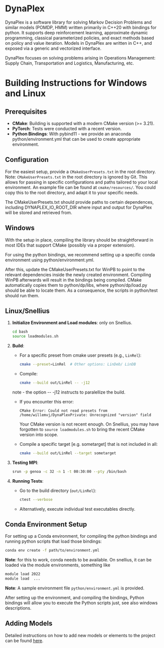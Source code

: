 # DynaPlex

DynaPlex is a software library for solving Markov Decision Problems and similar models (POMDP, HMM) written primarily in C++20 with bindings for python. It supports 
deep reinforcement learning, approximate dynamic programming, classical parameterized policies, and exact methods based on policy and value iteration. Models in DynaPlex are written in C++, and exposed via a generic and vectorized interface. 

DynaPlex focuses on solving problems arising in Operations Management: Supply Chain, Transportation and Logistics, Manufacturing, etc. 

# Building Instructions for Windows and Linux

## Prerequisites

- **CMake**: Building is supported with a modern CMake version (>= 3.21).
- **PyTorch**: Tests were conducted with a recent version. 
- **Python Bindings**: With pybind11 - we provide an anaconda python/environment.yml that can be used to create appropriate environment. 

## Configuration

For the easiest setup, provide a `CMakeUserPresets.txt` in the root directory. Note: `CMakeUserPresets.txt` in the root directory is ignored by Git. This allows for passing in specific configurations and paths tailored to your local environment. An example file can be found at `cmake/resources/`. You could copy this to the root directory, and adapt it to your specific needs.

The CMakeUserPresets.txt should provide paths to certain dependences, including DYNAPLEX_IO_ROOT_DIR where input and output for DynaPlex will be stored and retrieved from. 

## Windows

With the setup in place, compiling the library should be straightforward in most IDEs that support CMake (possibly via a proper extension). 

For using the python bindings, we recommend setting up a specific conda environment using python/environment.yml. 

After this, update the CMakeUserPresets.txt for WinPB to point to the relevant dependencies inside the newly created environment. Compiling WinPB afterwards will result in the bindings being compiled. CMake automatically copies them to python/dp/libs, where python/dp/load.py should be able to locate them. As a consequence, the scripts in python/test should run them. 

## Linux/Snellius

1. **Initialize Environment and Load modules**: only on Snellius. 
    ```bash
    cd bash
    source loadmodules.sh
    ```

2. **Build**:
    - For a specific preset from cmake user presets (e.g., `LinRel`):
        ```bash
        cmake --preset=LinRel  # Other options: LinDeb/ LinDB
        ```
    - Compile:
        ```bash
        cmake --build out/LinRel -- -j12
        ```
    note - the option -- -j12 instructs to paralellize the build. 
    - If you encounter this error:
        ```
        CMake Error: Could not read presets from /home/willemvj/DynaPlexPrivate: Unrecognized "version" field
        ```
      Your CMake version is not recent enough. On Snellius, you may have forgotten to `source loadmodules.sh` to bring the recent CMake version into scope.

    - Compile a specific target [e.g. sometarget] that is not included in all:
        ```bash
        cmake --build out/LinRel --target sometarget
        ```

3. **Testing MPI**:
    ```bash
    srun -p genoa -c 32 -n 1 -t 00:30:00 --pty /bin/bash
    ```

4. **Running Tests**:
    - Go to the build directory (`out/LinRel`):
        ```bash
        ctest --verbose
        ```
    - Alternatively, execute individual test executables directly.

## Conda Environment Setup

For setting up a Conda environment, for compiling the python bindings and running python scripts that load those bindings:

```bash
conda env create -f path/to/environment.yml
```
**Note**: for this to work, conda needs to be available. On snellius, it can be loaded via the module environments,
something like
```bash
module load 2022
module load  ... 
```

**Note**: A sample environment file `python/environment.yml` is provided.

After setting up the environment, and compiling the bindings, Python bindings will allow you to execute the Python scripts just, see also windows descriptions.

## Adding Models

Detailed instructions on how to add new models or elements to the project can be found [here](docs/adding_models.md).
